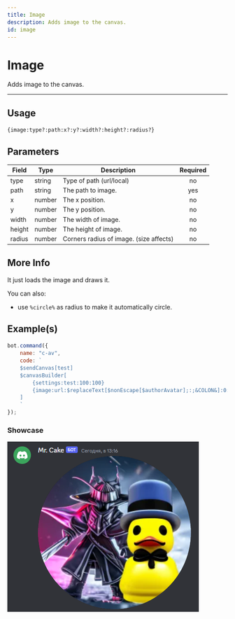 ```yaml
---
title: Image
description: Adds image to the canvas.
id: image
---
```


# Image

Adds image to the canvas. 

---

## Usage

```
{image:type?:path:x?:y?:width?:height?:radius?}
``` 

## Parameters

| Field | Type | Description | Required |
| ----- | ---- | ----------- | :------: |
| type | string | Type of path (url/local) | no |
| path | string | The path to image. | yes |
| x | number | The x position. | no |
| y | number | The y position. | no |
| width | number | The width of image. | no |
| height | number | The height of image. | no |
| radius | number | Corners radius of image. (size affects) | no |

## More Info

It just loads the image and draws it.

You can also:
- use `%circle%` as radius to make it automatically circle.

## Example(s)
 
```js
bot.command({
    name: "c-av",
    code: `
    $sendCanvas[test]
    $canvasBuilder[
        {settings:test:100:100}
        {image:url:$replaceText[$nonEscape[$authorAvatar];:;&COLON&]:0:0:100:100:%circle%}
    ]
    `
});

```

### Showcase

![Preview](img/settings.png) 
